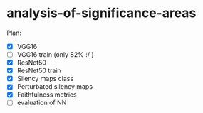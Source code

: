 # analysis-of-significance-areas
Plan:
- [x] VGG16
- [ ] VGG16 train (only 82% :/ )
- [x] ResNet50
- [x] ResNet50 train
- [x] Silency maps class
- [x] Perturbated silency maps
- [x] Faithfulness metrics
- [ ] evaluation of NN